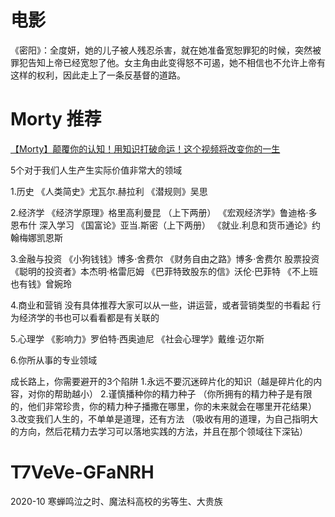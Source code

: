 # 电影

《密阳》：全度妍，她的儿子被人残忍杀害，就在她准备宽恕罪犯的时候，突然被罪犯告知上帝已经宽恕了他。女主角由此变得怒不可遏，她不相信也不允许上帝有这样的权利，因此走上了一条反基督的道路。

# Morty 推荐

[【Morty】颠覆你的认知！用知识打破命运！这个视频将改变你的一生](https://www.bilibili.com/video/BV1SZ4y1K7wH)

5个对于我们人生产生实际价值非常大的领域

1.历史
《人类简史》尤瓦尔.赫拉利
《潜规则》吴思

2.经济学
《经济学原理》格里高利曼昆 （上下两册）
《宏观经济学》鲁迪格·多恩布什
深入学习
《国富论》亚当.斯密（上下两册）
《就业.利息和货币通论》约翰梅娜凯恩斯

3.金融与投资
《小狗钱钱》博多·舍费尔
《财务自由之路》博多·舍费尔
股票投资
《聪明的投资者》本杰明·格雷厄姆
《巴菲特致股东的信》沃伦·巴菲特
《不上班也有钱》曾婉玲

4.商业和营销
没有具体推荐大家可以从一些，讲运营，或者营销类型的书看起
行为经济学的书也可以看看都是有关联的

5.心理学
《影响力》罗伯特·西奥迪尼
《社会心理学》戴维·迈尔斯

6.你所从事的专业领域

成长路上，你需要避开的3个陷阱
1.永远不要沉迷碎片化的知识（越是碎片化的内容，对你的帮助越小）
2.谨慎播种你的精力种子
（你所拥有的精力种子是有限的，他们非常珍贵，你的精力种子播撒在哪里，你的未来就会在哪里开花结果）
3.改变我们人生的，不单单是道理，还有方法
（吸收有用的道理，为自己指明大的方向，然后花精力去学习可以落地实践的方法，并且在那个领域往下深钻）

# T7VeVe-GFaNRH

2020-10 寒蝉鸣泣之时、魔法科高校的劣等生、大贵族